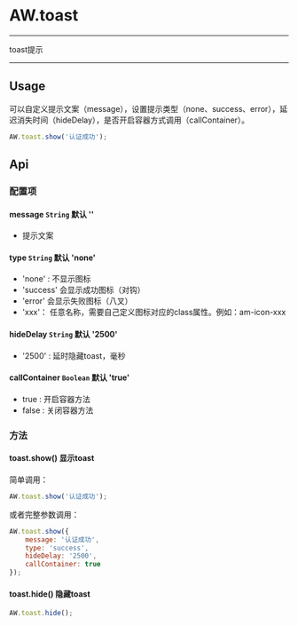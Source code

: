# AW.toast

---

toast提示

---

## Usage

可以自定义提示文案（message），设置提示类型（none、success、error），延迟消失时间（hideDelay），是否开启容器方式调用（callContainer）。

```javascript
AW.toast.show('认证成功');
```

## Api

### 配置项

#### message `String` 默认 ''
  
  * 提示文案

#### type `String` 默认 'none'

  * 'none' : 不显示图标
  * 'success' 会显示成功图标（对钩）
  * 'error' 会显示失败图标（八叉）
  * 'xxx'： 任意名称，需要自己定义图标对应的class属性。例如：am-icon-xxx

#### hideDelay `String` 默认 '2500'

  * '2500' : 延时隐藏toast，毫秒

#### callContainer `Boolean` 默认 'true'

  * true : 开启容器方法
  * false : 关闭容器方法

### 方法

#### toast.show() 显示toast

简单调用：

```javascript
AW.toast.show('认证成功');
```

或者完整参数调用：

```javascript
AW.toast.show({
    message: '认证成功',
    type: 'success',
    hideDelay: '2500',
    callContainer: true
});
```

#### toast.hide() 隐藏toast

```javascript
AW.toast.hide();
```
